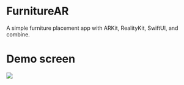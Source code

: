 # FurnitureAR
A simple furniture placement app with ARKit, RealityKit, SwiftUI, and combine.

# Demo screen
![](WeatherForecast/demo.gif)
